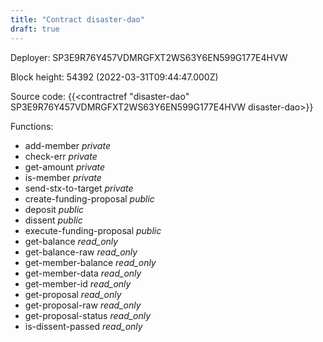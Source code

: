 ```yaml
---
title: "Contract disaster-dao"
draft: true
---
```

Deployer: SP3E9R76Y457VDMRGFXT2WS63Y6EN599G177E4HVW


 



Block height: 54392 (2022-03-31T09:44:47.000Z)

Source code: {{<contractref "disaster-dao" SP3E9R76Y457VDMRGFXT2WS63Y6EN599G177E4HVW disaster-dao>}}

Functions:

* add-member _private_
* check-err _private_
* get-amount _private_
* is-member _private_
* send-stx-to-target _private_
* create-funding-proposal _public_
* deposit _public_
* dissent _public_
* execute-funding-proposal _public_
* get-balance _read_only_
* get-balance-raw _read_only_
* get-member-balance _read_only_
* get-member-data _read_only_
* get-member-id _read_only_
* get-proposal _read_only_
* get-proposal-raw _read_only_
* get-proposal-status _read_only_
* is-dissent-passed _read_only_
